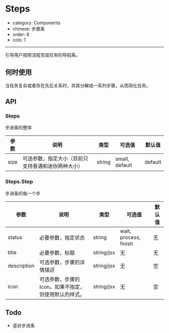# Steps

- category: Components
- chinese: 步骤条
- order: 8
- cols: 1

---

引导用户按照流程完成任务的导航条。

## 何时使用

当任务复杂或者存在先后关系时，将其分解成一系列步骤，从而简化任务。

## API

### Steps

步进条的整体

| 参数      | 说明                                     | 类型       |  可选值 |默认值 |
|-----------|------------------------------------------|------------|-------|--------|
|  size | 可选参数，指定大小（目前只支持普通和迷你两种大小） | string    |  small, default | default    |

### Steps.Step

步进条的每一个步

| 参数      | 说明                                     | 类型       |  可选值 |默认值 |
|-----------|------------------------------------------|------------|-------|--------|
|  status | 必要参数，指定状态 | string    |  wait, process, finish | 无    |
|  title   | 必要参数，标题 | string/jsx | 无 | 无     |
|  description | 可选参数，步骤的详情描述 | string/jsx | 无 | 空  |
|  icon    | 可选参数，步骤的Icon。如果不指定，则使用默认的样式。 | string/jsx | 无  | 空 |

## Todo

* 竖状步进条
